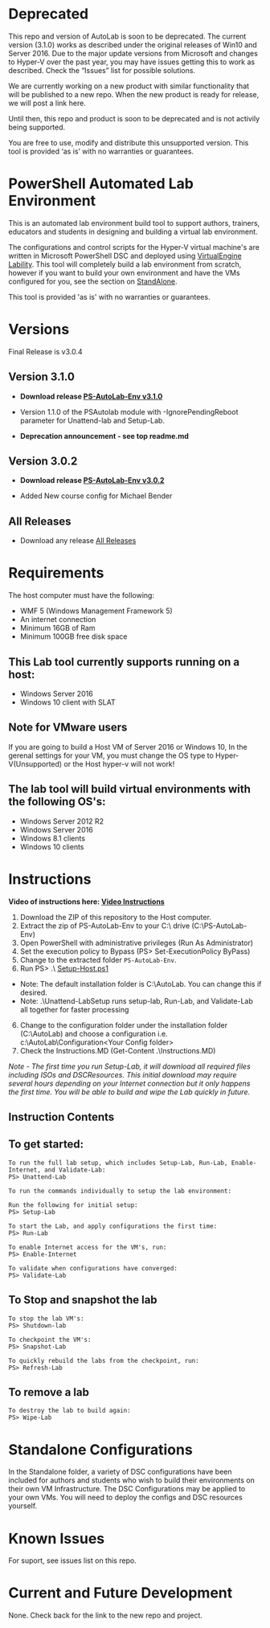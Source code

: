 # Deprecated
This repo and version of AutoLab is soon to be deprecated. The current version (3.1.0) works as described under the original releases of Win10 and Server 2016.  Due to the major update versions from Microsoft and changes to Hyper-V over the past year, you may have issues getting this to work as described. Check the “Issues” list for possible solutions.

We are currently working on a new product with similar functionality that will be published to a new repo. When the new product is ready for release, we will post a link here. 

Until then, this repo and product is soon to be deprecated and is not activily being supported.

You are free to use, modify and distribute this unsupported version. This tool is provided ‘as is’ with no warranties or guarantees.


# PowerShell Automated Lab Environment
This is an automated lab environment build tool to support authors, trainers, educators and students in designing and building a virtual lab environment.   

The configurations and control scripts for the Hyper-V virtual machine's are written in Microsoft PowerShell DSC and deployed using [VirtualEngine Lability](https://github.com/VirtualEngine/Lability). This tool will completely build a lab environment from scratch, however if you want to build your own environment and have the VMs configured for you, see the section on [StandAlone](./Standalone/README.md).

This tool is provided 'as is' with no warranties or guarantees.

# Versions
Final Release is v3.0.4

## Version 3.1.0

* **Download release [PS-AutoLab-Env v3.1.0](https://github.com/theJasonHelmick/PS-AutoLab-Env/releases/tag/v3.1.0)**

* Version 1.1.0 of the PSAutolab module with -IgnorePendingReboot parameter for Unattend-lab and Setup-Lab.
* **Deprecation announcement - see top readme.md**

## Version 3.0.2
* **Download release [PS-AutoLab-Env v3.0.2](https://github.com/theJasonHelmick/PS-AutoLab-Env/releases/tag/v3.0.2)**

* Added New course config for Michael Bender

## All Releases
* Download any release [All Releases](https://github.com/theJasonHelmick/PS-AutoLab-Env/releases)

# Requirements
The host computer must have the following:
* WMF 5 (Windows Management Framework 5)
* An internet connection
* Minimum 16GB of Ram
* Minimum 100GB free disk space

## This Lab tool currently supports running on a host:
* Windows Server 2016 
* Windows 10 client with SLAT 

## Note for VMware users
If you are going to build a Host VM of Server 2016 or Windows 10, In the gerenal settings for your VM, you must change the OS 
type to Hyper-V(Unsupported) or the Host hyper-v will not work!

## The lab tool will build virtual environments with the following OS's:
* Windows Server 2012 R2
* Windows Server 2016
* Windows 8.1 clients
* Windows 10 clients

# Instructions 
**Video of instructions here: [Video Instructions](https://www.youtube.com/watch?v=fIXHvbgxEDk&feature=youtu.be)**

1. Download the ZIP of this repository to the Host computer.
2. Extract the zip of PS-AutoLab-Env to your C:\ drive (C:\PS-AutoLab-Env)
3. Open PowerShell with administrative privileges (Run As Administrator)
4. Set the execution policy to Bypass (PS> Set-ExecutionPolicy ByPass)
4. Change to the extracted folder `PS-AutoLab-Env`.
5. Run PS> .\ [Setup-Host.ps1](./Setup-Host.ps1)
* Note: The default installation folder is C:\AutoLab. You can change this if desired.
* Note: .\Unattend-LabSetup runs setup-lab, Run-Lab, and Validate-Lab all together for faster processing
6. Change to the configuration folder under the installation folder (C:\AutoLab) and choose a configuration i.e. c:\AutoLab\Configuration\<Your Config folder>
7. Check the Instructions.MD (Get-Content .\Instructions.MD)

_Note - The first time you run Setup-Lab, it will download all required files including ISOs and DSCResources.
This initial download may require several hours depending on your Internet connection but it only happens the first time.
You will be able to build and wipe the Lab quickly in future._

## Instruction Contents
## To get started:

    To run the full lab setup, which includes Setup-Lab, Run-Lab, Enable-Internet, and Validate-Lab:
    PS> Unattend-Lab
    
    To run the commands individually to setup the lab environment:

    Run the following for initial setup:
    PS> Setup-Lab

    To start the Lab, and apply configurations the first time:
    PS> Run-Lab

    To enable Internet access for the VM's, run:
    PS> Enable-Internet

    To validate when configurations have converged:
    PS> Validate-Lab
   
## To Stop and snapshot the lab

    To stop the lab VM's:
    PS> Shutdown-lab

    To checkpoint the VM's:
    PS> Snapshot-Lab

    To quickly rebuild the labs from the checkpoint, run:
    PS> Refresh-Lab

## To remove a lab
    
    To destroy the lab to build again:
    PS> Wipe-Lab

# Standalone Configurations
In the Standalone folder, a variety of DSC configurations have been included for authors and students who wish to build their environments on their own VM Infrastructure. The DSC Configurations may be applied to your own VMs. You will need to deploy the configs and DSC resources yourself.

# Known Issues
For suport, see issues list on this repo.

# Current and Future Development
None. Check back for the link to the new repo and project.